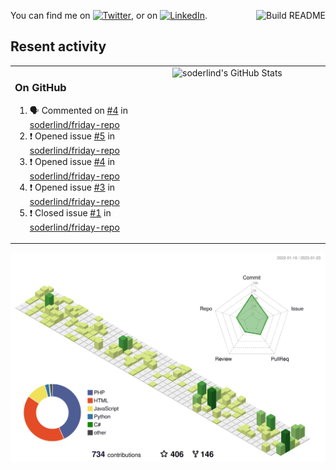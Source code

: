 
<a href="https://github.com/soderlind/soderlind/actions"><img src="https://github.com/soderlind/soderlind/workflows/Build%20README/badge.svg" align="right" alt="Build README"></a>

<!-- Actual text -->
You can find me on [![Twitter][1.2]][1], or on [![LinkedIn][2.2]][2].

<!-- Icons -->

[1.2]: http://i.imgur.com/wWzX9uB.png (twitter icon without padding)
[2.2]: https://raw.githubusercontent.com/MartinHeinz/MartinHeinz/master/linkedin-3-16.png (LinkedIn icon without padding)

<!-- Links to your social media accounts -->

[1]: https://twitter.com/soderlind
[2]: https://www.linkedin.com/in/soderlind/

## Resent activity

<table width="100%" border="0"><tr><td width="49%">

### On GitHub

<!--START_SECTION:activity-->
1. 🗣 Commented on [#4](https://github.com/soderlind/friday-repo/issues/4) in [soderlind/friday-repo](https://github.com/soderlind/friday-repo)
2. ❗️ Opened issue [#5](https://github.com/soderlind/friday-repo/issues/5) in [soderlind/friday-repo](https://github.com/soderlind/friday-repo)
3. ❗️ Opened issue [#4](https://github.com/soderlind/friday-repo/issues/4) in [soderlind/friday-repo](https://github.com/soderlind/friday-repo)
4. ❗️ Opened issue [#3](https://github.com/soderlind/friday-repo/issues/3) in [soderlind/friday-repo](https://github.com/soderlind/friday-repo)
5. ❗️ Closed issue [#1](https://github.com/soderlind/friday-repo/issues/1) in [soderlind/friday-repo](https://github.com/soderlind/friday-repo)
<!--END_SECTION:activity-->
  </td>
<td width="49%" valign="top">
  <img   alt="soderlind's GitHub Stats" src="https://awesome-github-stats.azurewebsites.net/user-stats/soderlind?cardType=level-alternate&Title=FFFFFF&Border=FFFFFF" />
</td></tr></table>


![](./profile-3d-contrib/profile-green-animate.svg)


